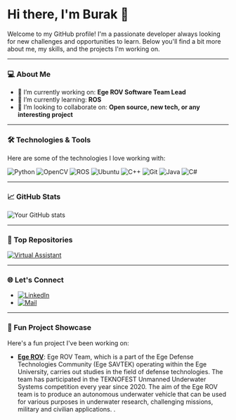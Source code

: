 # Hi there, I'm Burak 👋

Welcome to my GitHub profile! I'm a passionate developer always looking for new challenges and opportunities to learn. Below you'll find a bit more about me, my skills, and the projects I'm working on.

---

### 💻 About Me

- 🔭 I’m currently working on: **Ege ROV Software Team Lead**
- 🌱 I’m currently learning: **ROS**
- 👯 I’m looking to collaborate on: **Open source, new tech, or any interesting project**

---

### 🛠️ Technologies & Tools

Here are some of the technologies I love working with:

![Python](https://img.shields.io/badge/Python-3670A0?style=for-the-badge&logo=python&logoColor=ffdd54)
![OpenCV](https://img.shields.io/badge/OpenCV-27338e?style=for-the-badge&logo=OpenCV&logoColor=white)
![ROS](https://img.shields.io/badge/ROS-22314E?style=for-the-badge&logo=ros&logoColor=white)
![Ubuntu](https://img.shields.io/badge/Ubuntu-E95420?style=for-the-badge&logo=ubuntu&logoColor=white)
![C++](https://img.shields.io/badge/C++-00599C?style=for-the-badge&logo=cplusplus&logoColor=white)
![Git](https://img.shields.io/badge/Git-F05032?style=for-the-badge&logo=git&logoColor=white)
![Java](https://img.shields.io/badge/Java-ED8B00?style=for-the-badge&logo=java&logoColor=white)
![C#](https://img.shields.io/badge/C%23-239120?style=for-the-badge&logo=c-sharp&logoColor=white)

---

### 📈 GitHub Stats

![Your GitHub stats](https://github-readme-stats.vercel.app/api?username=BurakBinici&show_icons=true&theme=radical)

---

### 🌟 Top Repositories

[![Virtual Assistant](https://github-readme-stats.vercel.app/api/pin/?username=BurakBinici&repo=VirtualAssistant&theme=radical)](https://github.com/BurakBinici/VirtualAssistant)

---

### 🌐 Let's Connect

- [![LinkedIn](https://img.shields.io/badge/LinkedIn-0077B5?style=for-the-badge&logo=linkedin&logoColor=white)](https://www.linkedin.com/in/burak-binici)
- [![Mail](https://img.shields.io/badge/Email-D14836?style=for-the-badge&logo=gmail&logoColor=white)](mailto:b.binici055@gmail.com)

---

### 🎨 Fun Project Showcase

Here's a fun project I've been working on:

- **[Ege ROV](https://github.com/BurakBinici/EgeROV)**: Ege ROV Team, which is a part of the Ege Defense Technologies Community (Ege SAVTEK) operating within the Ege University, carries out studies in the field of defense technologies. The team has participated in the TEKNOFEST Unmanned Underwater Systems competition every year since 2020. The aim of the Ege ROV team is to produce an autonomous underwater vehicle that can be used for various purposes in underwater research, challenging missions, military and civilian applications. .

